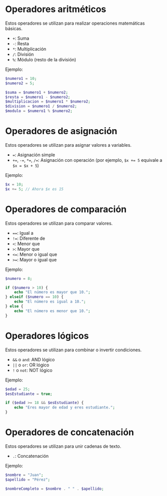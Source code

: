 # Operadores aritméticos
   Estos operadores se utilizan para realizar operaciones matemáticas básicas.

   - `+`: Suma
   - `-`: Resta
   - `*`: Multiplicación
   - `/`: División
   - `%`: Módulo (resto de la división)

   Ejemplo:
   ```php
   $numero1 = 10;
   $numero2 = 5;

   $suma = $numero1 + $numero2;
   $resta = $numero1 - $numero2;
   $multiplicacion = $numero1 * $numero2;
   $division = $numero1 / $numero2;
   $modulo = $numero1 % $numero2;
   ```

# Operadores de asignación
   Estos operadores se utilizan para asignar valores a variables.

   - `=`: Asignación simple
   - `+=`, `-=`, `*=`, `/=`: Asignación con operación (por ejemplo, `$x += 5` equivale a `$x = $x + 5`)

   Ejemplo:
   ```php
   $x = 10;
   $x += 5; // Ahora $x es 15
   ```

# Operadores de comparación
   Estos operadores se utilizan para comparar valores.

   - `==`: Igual a
   - `!=`: Diferente de
   - `<`: Menor que
   - `>`: Mayor que
   - `<=`: Menor o igual que
   - `>=`: Mayor o igual que

   Ejemplo:
   ```php
   $numero = 8;

   if ($numero > 10) {
       echo "El número es mayor que 10.";
   } elseif ($numero == 10) {
       echo "El número es igual a 10.";
   } else {
       echo "El número es menor que 10.";
   }
   ```

# Operadores lógicos
   Estos operadores se utilizan para combinar o invertir condiciones.

   - `&&` o `and`: AND lógico
   - `||` o `or`: OR lógico
   - `!` o `not`: NOT lógico

   Ejemplo:
   ```php
   $edad = 25;
   $esEstudiante = true;

   if ($edad >= 18 && $esEstudiante) {
       echo "Eres mayor de edad y eres estudiante.";
   }
   ```

# Operadores de concatenación
   Estos operadores se utilizan para unir cadenas de texto.

   - `.`: Concatenación

   Ejemplo:
   ```php
   $nombre = "Juan";
   $apellido = "Pérez";

   $nombreCompleto = $nombre . " " . $apellido;
   ```
